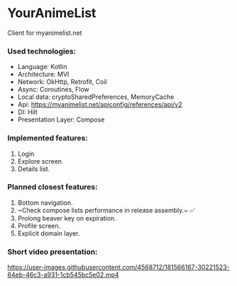 # YourAnimeList
Client for myanimelist.net

### Used technologies:
- Language: Kotlin
- Architecture: MVI
- Network: OkHttp, Retrofit, Coil
- Async: Coroutines, Flow
- Local data: cryptoSharedPreferences, MemoryCache
- Api: https://myanimelist.net/apiconfig/references/api/v2
- DI: Hilt
- Presentation Layer: Compose

### Implemented features:
1. Login
2. Explore screen
3. Details list.

### Planned closest features:
1. Bottom navigation.
2. ~Check compose lists performance in release assembly.~ :white_check_mark:
3. Prolong beaver key on expiration.
4. Profile screen.
5. Explicit domain layer.

### Short video presentation:
https://user-images.githubusercontent.com/4568712/181566167-30221523-64eb-46c3-a931-1cb545bc5e02.mp4

